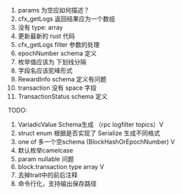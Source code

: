 1. params 为空应如何描述？
2. cfx_getLogs 返回结果应为一个数组
3. 没有 type: array
4. 更新最新的 rust 代码
5. cfx_getLogs filter 参数的处理
6. epochNumber schema 定义
7. 枚举值应该为 下划线分隔
8. 字段名应该驼峰形式
9. RewardInfo schema 定义有问题
10. transaction 没有 space 字段
11. TransactionStatus schema 定义

TODO:
1. VariadicValue Schema生成 （rpc logfilter topics）V
2. struct enum 根据是否实现了 Serialize 生成不同格式
3. one of 多一个空schema (BlockHashOrEpochNumber) V
4. 默认枚举camelcase
5. param nullable 问题
6. block.transaction type array V
7. 去掉trait中的前后注释
8. 命令行化，支持输出保存路径